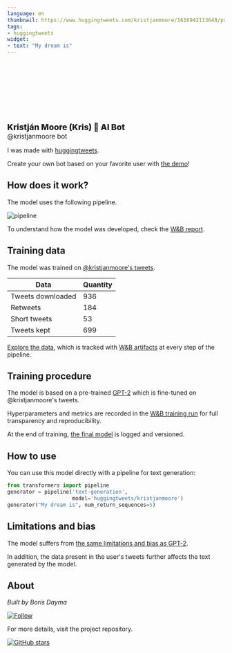 ```yaml
---
language: en
thumbnail: https://www.huggingtweets.com/kristjanmoore/1616942113648/predictions.png
tags:
- huggingtweets
widget:
- text: "My dream is"
---
```


<div>
<div style="width: 132px; height:132px; border-radius: 50%; background-size: cover; background-image: url('https://pbs.twimg.com/profile_images/1349365025073483776/CxN1vadL_400x400.jpg')">
</div>
<div style="margin-top: 8px; font-size: 19px; font-weight: 800">Kristján Moore (Kris) 🤖 AI Bot </div>
<div style="font-size: 15px">@kristjanmoore bot</div>
</div>

I was made with [huggingtweets](https://github.com/borisdayma/huggingtweets).

Create your own bot based on your favorite user with [the demo](https://colab.research.google.com/github/borisdayma/huggingtweets/blob/master/huggingtweets-demo.ipynb)!

## How does it work?

The model uses the following pipeline.

![pipeline](https://github.com/borisdayma/huggingtweets/blob/master/img/pipeline.png?raw=true)

To understand how the model was developed, check the [W&B report](https://wandb.ai/wandb/huggingtweets/reports/HuggingTweets-Train-a-Model-to-Generate-Tweets--VmlldzoxMTY5MjI).

## Training data

The model was trained on [@kristjanmoore's tweets](https://twitter.com/kristjanmoore).

| Data | Quantity |
| --- | --- |
| Tweets downloaded | 936 |
| Retweets | 184 |
| Short tweets | 53 |
| Tweets kept | 699 |

[Explore the data](https://wandb.ai/wandb/huggingtweets/runs/1ruacqrz/artifacts), which is tracked with [W&B artifacts](https://docs.wandb.com/artifacts) at every step of the pipeline.

## Training procedure

The model is based on a pre-trained [GPT-2](https://huggingface.co/gpt2) which is fine-tuned on @kristjanmoore's tweets.

Hyperparameters and metrics are recorded in the [W&B training run](https://wandb.ai/wandb/huggingtweets/runs/3c5fw46f) for full transparency and reproducibility.

At the end of training, [the final model](https://wandb.ai/wandb/huggingtweets/runs/3c5fw46f/artifacts) is logged and versioned.

## How to use

You can use this model directly with a pipeline for text generation:

```python
from transformers import pipeline
generator = pipeline('text-generation',
                     model='huggingtweets/kristjanmoore')
generator("My dream is", num_return_sequences=5)
```

## Limitations and bias

The model suffers from [the same limitations and bias as GPT-2](https://huggingface.co/gpt2#limitations-and-bias).

In addition, the data present in the user's tweets further affects the text generated by the model.

## About

*Built by Boris Dayma*

[![Follow](https://img.shields.io/twitter/follow/borisdayma?style=social)](https://twitter.com/intent/follow?screen_name=borisdayma)

For more details, visit the project repository.

[![GitHub stars](https://img.shields.io/github/stars/borisdayma/huggingtweets?style=social)](https://github.com/borisdayma/huggingtweets)
